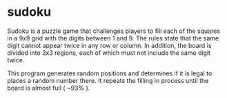 # sudoku

Sudoku is a puzzle game that challenges players to fill each of the squares in a 9x9 grid with the digits between 1 and 9. The rules state that the same digit cannot appear twice in any row or column. In addition, the board is divided into 3x3 regions, each of which must not include the same digit twice.

This program generates random positions and determines if it is legal to places a random number there. It repeats the filling in process until the board is almost full ( ~93% ). 
